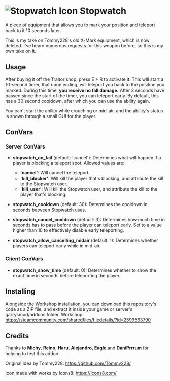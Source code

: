 # ![Stopwatch Icon](https://i.imgur.com/DKpabMV.png) Stopwatch
A piece of equipment that allows you to mark your position and teleport back to it 10 seconds later.

This is my take on Tommy228's old X-Mark equipment, which is now deleted. I've heard numerous requests for this weapon before, so this is my own take on it.

## Usage

After buying it off the Traitor shop, press E + R to activate it. This will start a 10-second timer, that upon ending, will teleport you back to the position you marked.
During this time, **you receive no fall damage.**
After 3 seconds have passed since the start of the timer, you can teleport early. By default, this has a 30 second cooldown, after which you can use the ability again.

You can't start the ability while crouching or mid-air, and the ability's status is shown through a small GUI for the player.

## ConVars
### Server ConVars
- **stopwatch_on_fail** (default: 'cancel'): Determines what will happen if a player is blocking a teleport spot. Allowed values are:
  - **'cancel'**: Will cancel the teleport.
  - **'kill_blocker'**: Will kill the player that's blocking, and attribute the kill to the Stopwatch user.
  - **'kill_user'**: Will kill the Stopwatch user, and attribute the kill to the player that's blocking.
  
- **stopwatch_cooldown** (default: 30): Determines the cooldown in seconds between Stopwatch uses.

- **stopwatch_cancel_cooldown** (default: 3): Determines how much time in seconds has to pass before the player can teleport early. Set to a value higher than 10 to effectively disable early teleporting.

- **stopwatch_allow_cancelling_midair** (default: 1): Determines whether players can teleport early while in mid-air.

### Client ConVars
- **stopwatch_show_time** (default: 0): Determines whether to show the exact time in seconds before teleporting the player.

## Installing

Alongside the Workshop installation, you can download this repository's code as a ZIP file, and extract it inside your game or server's garrysmod/addons folder.
Workshop: https://steamcommunity.com/sharedfiles/filedetails/?id=2599563790

## Credits

Thanks to **Michy**, **Reino**, **Haru**, **Alejandro**, **Eagle** and **DaniPrrrum** for helping to test this addon.

Original idea by Tommy228: https://github.com/Tommy228/

Icon made with works by Icons8: https://icons8.com/
